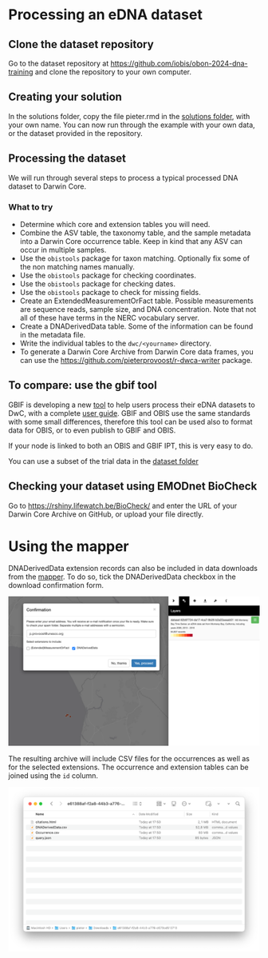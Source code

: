 # Processing an eDNA dataset

## Clone the dataset repository

Go to the dataset repository at <https://github.com/iobis/obon-2024-dna-training> and clone the repository to your own computer.

## Creating your solution

In the solutions folder, copy the file pieter.rmd in the [solutions folder](solutions/pieter.rmd), with your own name. You can now run through the example with your own data, or the dataset provided in the repository. 

## Processing the dataset

We will run through several steps to process a typical processed DNA dataset to Darwin Core.

### What to try

- Determine which core and extension tables you will need.
- Combine the ASV table, the taxonomy table, and the sample metadata into a Darwin Core occurrence table. Keep in kind that any ASV can occur in multiple samples.
- Use the `obistools` package for taxon matching. Optionally fix some of the non matching names manually.
- Use the `obistools` package for checking coordinates.
- Use the `obistools` package for checking dates.
- Use the `obistools` package to check for missing fields.
- Create an ExtendedMeasurementOrFact table. Possible measurements are sequence reads, sample size, and DNA concentration. Note that not all of these have terms in the NERC vocabulary server.
- Create a DNADerivedData table. Some of the information can be found in the metadata file.
- Write the individual tables to the `dwc/<yourname>` directory.
- To generate a Darwin Core Archive from Darwin Core data frames, you can use the <https://github.com/pieterprovoost/r-dwca-writer> package.

## To compare: use the gbif tool

GBIF is developing a new [tool](https://mdt.gbif-uat.org/) to help users process their eDNA datasets to DwC, with a complete [user guide](https://docs.gbif-uat.org/mdt-user-guide/en/). GBIF and OBIS use the same standards with some small differences, therefore this tool can be used also to format data for OBIS, or to even publish to GBIF and OBIS. 

If your node is linked to both an OBIS and GBIF IPT, this is very easy to do. 

You can use a subset of the trial data in the [dataset folder](./dataset/dataset_subset_gbif_tool/)


## Checking your dataset using EMODnet BioCheck

Go to <https://rshiny.lifewatch.be/BioCheck/> and enter the URL of your Darwin Core Archive on GitHub, or upload your file directly.


# Using the mapper

DNADerivedData extension records can also be included in data downloads from the [mapper](https://mapper.obis.org/). To do so, tick the DNADerivedData checkbox in the download confirmation form.

![mapper](images/mapper.png)

The resulting archive will include CSV files for the occurrences as well as for the selected extensions. The occurrence and extension tables can be joined using the `id` column.

![mapper](images/download.png)

